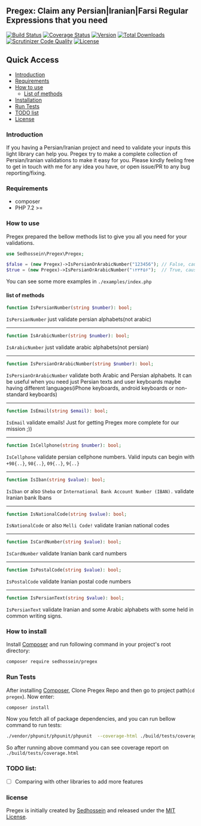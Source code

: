 ## Pregex: Claim any Persian|Iranian|Farsi Regular Expressions that you need
 
[![Build Status](https://travis-ci.org/sedhossein/pregex.svg?branch=master)](https://travis-ci.org/sedhossein/pregex)
[![Coverage Status](https://coveralls.io/repos/github/sedhossein/pregex/badge.svg?branch=master)](https://coveralls.io/github/sedhossein/pregex?branch=master)
[![Version](https://poser.pugx.org/sedhossein/pregex/version)](https://packagist.org/packages/sedhossein/pregex)
[![Total Downloads](https://poser.pugx.org/sedhossein/pregex/downloads)](https://packagist.org/packages/sedhossein/pregex)
[![Scrutinizer Code Quality](https://scrutinizer-ci.com/g/sedhossein/pregex/badges/quality-score.png?b=master)](https://scrutinizer-ci.com/g/sedhossein/pregex/?branch=master)
[![License](https://poser.pugx.org/sedhossein/pregex/license)](//packagist.org/packages/sedhossein/pregex)


## Quick Access
- [Introduction](#introduction)
- [Requirements](#requirements)
- [How to use](#how-to-use)
    -  [List of methods](#list-of-methods)
- [Installation](#how-to-install)
- [Run Tests](#run-tests)
- [TODO list](#todo-list)
- [License](#license)


### Introduction
If you having a Persian/Iranian project and need to validate your inputs this light library can help you. 
Pregex try to make a complete collection of Persian/Iranian validations to make it easy for you. 
Please kindly feeling free to get in touch with me for any idea you have, or open issue/PR to any bug reporting/fixing.


### Requirements
- composer
- PHP 7.2 >=


### How to use
Pregex prepared the bellow methods list to give you all you need for your validations.

```php
use Sedhossein\Pregex\Pregex;

$false = (new Pregex)->IsPersianOrArabicNumber("123456"); // False, cause `123456` are english numbers
$true = (new Pregex)->IsPersianOrArabicNumber("۱۲۳۴۵۶");  // True, cause `123456` are persian numbers
```
You can see some more examples in `./examples/index.php`


#### list of methods
```php
function IsPersianNumber(string $number): bool;
```
`IsPersianNumber` just validate persian alphabets(not arabic)

---
```php
function IsArabicNumber(string $number): bool;
```
`IsArabicNumber` just validate arabic alphabets(not persian)

---
```php
function IsPersianOrArabicNumber(string $number): bool;
```
`IsPersianOrArabicNumber` validate both Arabic and Persian alphabets. It can be useful when you need just Persian texts
 and user keyboards maybe having different languages(iPhone keyboards, android keyboards or non-standard keyboards)

---
```php
function IsEmail(string $email): bool;
```
`IsEmail` validate emails! Just for getting Pregex more complete for our mission ;))

---
```php
function IsCellphone(string $number): bool;
```
`IsCellphone` validate persian cellphone numbers. Valid inputs can begin with `+98{..}`, `98{..}`, `09{..}`, `9{..}`

---
```php
function IsIban(string $value): bool;
```
`IsIban` or also `Sheba` or `International Bank Account Number (IBAN).` validate Iranian bank Ibans

---
```php
function IsNationalCode(string $value): bool;
```
`IsNationalCode` or also `Melli Code!` validate Iranian national codes

---
```php
function IsCardNumber(string $value): bool;
```
`IsCardNumber` validate Iranian bank card numbers

---
```php
function IsPostalCode(string $value): bool;
```
`IsPostalCode` validate Iranian postal code numbers

---
```php
function IsPersianText(string $value): bool;
```
`IsPersianText` validate Iranian and some Arabic alphabets with some held in common writing signs.

### How to install
Install [Composer](https://getcomposer.org) and run following command in your project's root directory:
```bash
composer require sedhossein/pregex
```


### Run Tests
After installing [Composer](https://getcomposer.org), Clone Pregex Repo and then go to project path(`cd pregex`).
Now enter:
```bash
composer install
```
Now you fetch all of package dependencies, and you can run bellow command to run tests:
```bash
./vendor/phpunit/phpunit/phpunit  --coverage-html ./build/tests/coverage.html
```
So after running above command you can see coverage report on `./build/tests/coverage.html`


### TODO list: 
- [ ] Comparing with other libraries to add more features


### license
Pregex is initially created by [Sedhossein](https://sedhossein.dev) and released under the [MIT License](http://opensource.org/licenses/mit-license.php).

